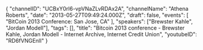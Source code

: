 {
    "channelID": "UCBxY0rl6-vpVNaZLvRDAx2A",
    "channelName": "Athena Roberts",
    "date": "2013-05-27T09:49:24.000Z",
    "draft": false,
    "events": [
        "BitCoin 2013 Conference: San Jose, CA"
    ],
    "speakers": ["Brewster Kahle", "Jordan Modell"],
    "tags": [],
    "title": "Bitcoin 2013 conference - Brewster Kahle, Jordan Modell - Internet Archive, Internet Credit Union",
    "youtubeID": "RD6fVNGEnlI"
}

